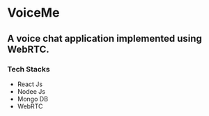 # VoiceMe
## A voice chat application implemented using WebRTC.
### Tech Stacks
- React Js
- Nodee Js
- Mongo DB
- WebRTC
